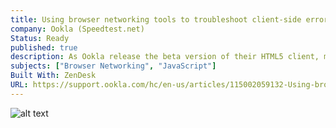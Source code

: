 ```yaml
---
title: Using browser networking tools to troubleshoot client-side errors – Ookla Speedtest Custom
company: Ookla (Speedtest.net)
Status: Ready
published: true
description: As Ookla release the beta version of their HTML5 client, many of their customers (networking engineers) had trouble understanding how to debug and troubleshoot unexpected results. We used this opportunity to teach these users about the built-in DevTool's Networking features that are often overlooked.
subjects: ["Browser Networking", "JavaScript"]
Built With: ZenDesk
URL: https://support.ookla.com/hc/en-us/articles/115002059132-Using-browser-networking-tools-to-troubleshoot-client-side-errors
---
```


![alt text](../../static/work/images/browsernetworking.png)
